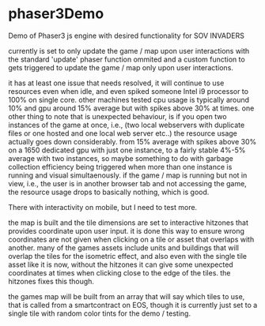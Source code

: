 # phaser3Demo
Demo of Phaser3 js engine with desired functionality for SOV INVADERS

currently is set to only update the game / map upon user interactions with the standard 'update' phaser function ommited and a custom function to gets triggered to update the game / map only upon user interactions.  

it has at least one issue that needs resolved, it will continue to use resources even when idle, and even spiked someone Intel i9 processor to 100% on single core.  other machines tested cpu usage is typically around 10% and gpu around 15% average but with spikes above 30% at times.  one other thing to note that is unexpected behaviour, is if you open two instances of the game at once, i.e., (two local webservers with duplicate files or one hosted and one local web server etc..) the resource usage actually goes down considerably.  from 15% average with spikes above 30% on a 1650 dedicated gpu with just one instance, to a fairly stable 4%-5% average with two instances, so maybe something to do with garbage collection efficiency being triggered when more than one instance is running and visual simultaenously.  if the game / map is running but not in view, i.e., the user is in another browser tab and not accessing the game, the resource usage drops to basically nothing, which is good.  

There with interactivity on mobile, but I need to test more.  

the map is built and the tile dimensions are set to interactive hitzones that provides coordinate upon user input.  it is done this way to ensure wrong coordinates are not given when clicking on a tile or asset that overlaps with another.  many of the games assets include units and buildings that will overlap the tiles for the isometric effect, and also even with the single tile asset like it is now, without the hitzones it can give some unexpected coordinates at times when clicking close to the edge of the tiles.  the hitzones fixes this though.  

the games map will be built from an array that will say which tiles to use, that is called from a smartcontract on EOS, though it is currently just set to a single tile with random color tints for the demo / testing.    
